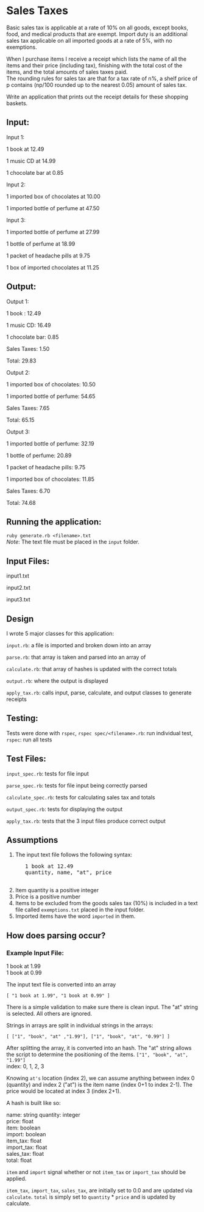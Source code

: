 # Sales Taxes

Basic sales tax is applicable at a rate of 10% on all goods, except books, food, and medical products that are exempt. 
Import duty is an additional sales tax applicable on all imported goods at a rate of 5%, with no exemptions.

When I purchase items I receive a receipt which lists the name of all the items and their price (including tax), 
finishing with the total cost of the items, and the total amounts of sales taxes paid.  
The rounding rules for sales tax are that for a tax rate of n%, 
a shelf price of p contains (np/100 rounded up to the nearest 0.05) amount of sales tax.

Write an application that prints out the receipt details for these shopping baskets.

## Input:

Input 1:

1 book at 12.49  

1 music CD at 14.99  

1 chocolate bar at 0.85  

Input 2:

1 imported box of chocolates at 10.00  

1 imported bottle of perfume at 47.50  

Input 3:

1 imported bottle of perfume at 27.99  

1 bottle of perfume at 18.99  

1 packet of headache pills at 9.75  

1 box of imported chocolates at 11.25  

## Output:

Output 1:

1 book : 12.49  

1 music CD: 16.49  

1 chocolate bar: 0.85  

Sales Taxes: 1.50  

Total: 29.83  

Output 2:

1 imported box of chocolates: 10.50  

1 imported bottle of perfume: 54.65  

Sales Taxes: 7.65  

Total: 65.15  

Output 3:

1 imported bottle of perfume: 32.19  

1 bottle of perfume: 20.89  

1 packet of headache pills: 9.75  

1 imported box of chocolates: 11.85  

Sales Taxes: 6.70  

Total: 74.68

## Running the application:
`ruby generate.rb <filename>.txt`  
*Note*: The text file must be placed in the `input` folder.  

## Input Files:
input1.txt

input2.txt

input3.txt

## Design
I wrote 5 major classes for this application:

`input.rb`: a file is imported and broken down into an array

`parse.rb`: that array is taken and parsed into an array of 

`calculate.rb`: that array of hashes is updated with the correct totals

`output.rb`: where the output is displayed  

`apply_tax.rb`: calls input, parse, calculate, and output classes to generate receipts
  
## Testing:
Tests were done with `rspec`, `rspec spec/<filename>.rb`: run individual test, `rspec`: run all tests  

## Test Files:
`input_spec.rb`: tests for file input

`parse_spec.rb`: tests for file input being correctly parsed

`calculate_spec.rb`: tests for calculating sales tax and totals

`output_spec.rb`: tests for displaying the output

`apply_tax.rb`: tests that the 3 input files produce correct output
  


## Assumptions
1. The input text file follows the following syntax:
    <pre>
      1 book at 12.49
      quantity, name, "at", price
    </pre>
2. Item quantity is a positive integer
3. Price is a positive number
4. Items to be excluded from the goods sales tax (10%) is included in a text file called `exemptions.txt` placed in the input folder.
5. Imported items have the word `imported` in them.

## How does parsing occur?
### Example Input File:
1 book at 1.99  
1 book at 0.99

The input text file is converted into an array

`[ "1 book at 1.99", "1 book at 0.99" ]`

There is a simple validation to make sure there is clean input. The "at" string is selected. All others are ignored.

Strings in arrays are split in individual strings in the arrays:

`[ ["1", "book", "at" ,"1.99"], ["1", "book", "at", "0.99"] ]`

After splitting the array, it is converted into an hash. The "at" string allows the script to determine the positioning of the items.
`["1", "book", "at", "1.99"]`  
index: 0, 1, 2, 3

Knowing `at's` location (index 2), we can assume anything between index 0 (quantity) and index 2 ("at") is the item name (index 0+1 to index 2-1). 
The price would be located at index 3 (index 2+1).  

A hash is built like so:

name: string
quantity: integer  
price: float  
item: boolean  
import: boolean  
item_tax: float  
import_tax: float  
sales_tax: float  
total: float  

`item` and `import` signal whether or not `item_tax` or `import_tax` should be applied.  

`item_tax`, `import_tax`, `sales_tax`, are initially set to 0.0 and are updated via `calculate`. 
`total` is simply set to `quantity` * `price` and is updated by calculate.  